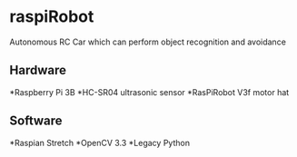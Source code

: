 # raspiRobot
Autonomous RC Car which can perform object recognition and avoidance

## Hardware
*Raspberry Pi 3B
*HC-SR04 ultrasonic sensor
*RasPiRobot V3f motor hat

## Software
*Raspian Stretch
*OpenCV 3.3
*Legacy Python
